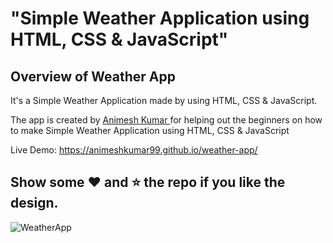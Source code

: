# "Simple Weather Application using HTML, CSS &amp; JavaScript"

## Overview of Weather App

It's a  Simple Weather Application made by using HTML, CSS &amp; JavaScript.

The app is created by [ Animesh Kumar ](https://www.linkedin.com/in/animesh-kumar-63bab0256/) for helping out the beginners on how to make Simple Weather Application using HTML, CSS &amp; JavaScript

Live Demo: https://animeshkumar99.github.io/weather-app/

## Show some :heart: and :star: the repo if you like the design.

![WeatherApp](https://user-images.githubusercontent.com/42378118/99897986-fd02dc00-2cc3-11eb-9cac-f5b577bfef40.png)

